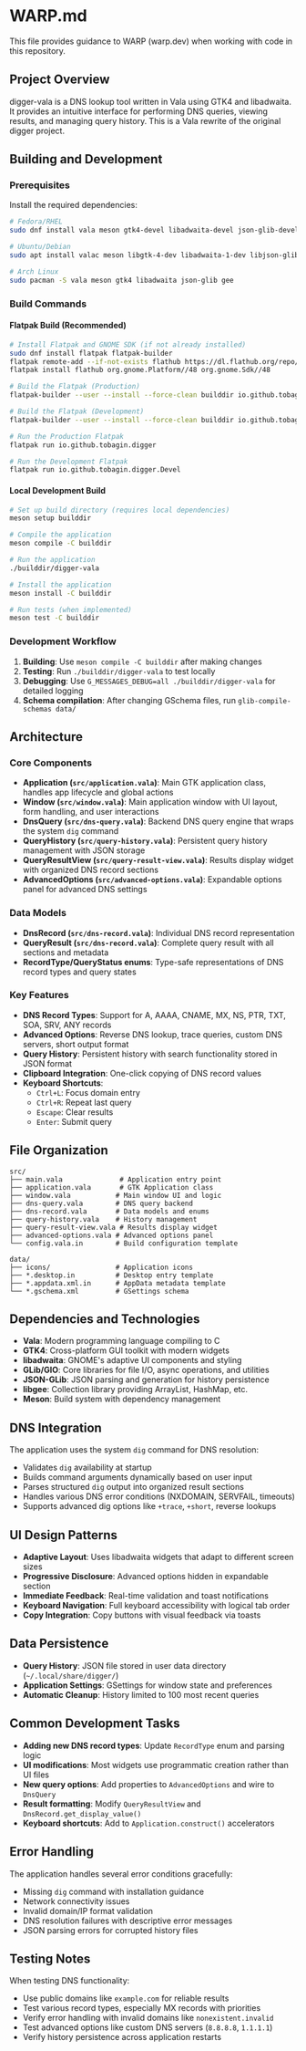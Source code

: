 # WARP.md

This file provides guidance to WARP (warp.dev) when working with code in this repository.

## Project Overview

digger-vala is a DNS lookup tool written in Vala using GTK4 and libadwaita. It provides an intuitive interface for performing DNS queries, viewing results, and managing query history. This is a Vala rewrite of the original digger project.

## Building and Development

### Prerequisites

Install the required dependencies:
```bash
# Fedora/RHEL
sudo dnf install vala meson gtk4-devel libadwaita-devel json-glib-devel libgee-devel

# Ubuntu/Debian
sudo apt install valac meson libgtk-4-dev libadwaita-1-dev libjson-glib-dev libgee-0.8-dev

# Arch Linux
sudo pacman -S vala meson gtk4 libadwaita json-glib gee
```

### Build Commands

#### Flatpak Build (Recommended)
```bash
# Install Flatpak and GNOME SDK (if not already installed)
sudo dnf install flatpak flatpak-builder
flatpak remote-add --if-not-exists flathub https://dl.flathub.org/repo/flathub.flatpakrepo
flatpak install flathub org.gnome.Platform//48 org.gnome.Sdk//48

# Build the Flatpak (Production)
flatpak-builder --user --install --force-clean builddir io.github.tobagin.digger.yml

# Build the Flatpak (Development)
flatpak-builder --user --install --force-clean builddir io.github.tobagin.digger.Devel.yml

# Run the Production Flatpak
flatpak run io.github.tobagin.digger

# Run the Development Flatpak
flatpak run io.github.tobagin.digger.Devel
```

#### Local Development Build
```bash
# Set up build directory (requires local dependencies)
meson setup builddir

# Compile the application
meson compile -C builddir

# Run the application
./builddir/digger-vala

# Install the application
meson install -C builddir

# Run tests (when implemented)
meson test -C builddir
```

### Development Workflow

1. **Building**: Use `meson compile -C builddir` after making changes
2. **Testing**: Run `./builddir/digger-vala` to test locally
3. **Debugging**: Use `G_MESSAGES_DEBUG=all ./builddir/digger-vala` for detailed logging
4. **Schema compilation**: After changing GSchema files, run `glib-compile-schemas data/`

## Architecture

### Core Components

- **Application (`src/application.vala`)**: Main GTK application class, handles app lifecycle and global actions
- **Window (`src/window.vala`)**: Main application window with UI layout, form handling, and user interactions
- **DnsQuery (`src/dns-query.vala`)**: Backend DNS query engine that wraps the system `dig` command
- **QueryHistory (`src/query-history.vala`)**: Persistent query history management with JSON storage
- **QueryResultView (`src/query-result-view.vala`)**: Results display widget with organized DNS record sections
- **AdvancedOptions (`src/advanced-options.vala`)**: Expandable options panel for advanced DNS settings

### Data Models

- **DnsRecord (`src/dns-record.vala`)**: Individual DNS record representation
- **QueryResult (`src/dns-record.vala`)**: Complete query result with all sections and metadata
- **RecordType/QueryStatus enums**: Type-safe representations of DNS record types and query states

### Key Features

- **DNS Record Types**: Support for A, AAAA, CNAME, MX, NS, PTR, TXT, SOA, SRV, ANY records
- **Advanced Options**: Reverse DNS lookup, trace queries, custom DNS servers, short output format
- **Query History**: Persistent history with search functionality stored in JSON format
- **Clipboard Integration**: One-click copying of DNS record values
- **Keyboard Shortcuts**: 
  - `Ctrl+L`: Focus domain entry
  - `Ctrl+R`: Repeat last query
  - `Escape`: Clear results
  - `Enter`: Submit query

## File Organization

```
src/
├── main.vala              # Application entry point
├── application.vala       # GTK Application class
├── window.vala           # Main window UI and logic
├── dns-query.vala        # DNS query backend
├── dns-record.vala       # Data models and enums
├── query-history.vala    # History management
├── query-result-view.vala # Results display widget
├── advanced-options.vala # Advanced options panel
└── config.vala.in        # Build configuration template

data/
├── icons/                # Application icons
├── *.desktop.in          # Desktop entry template
├── *.appdata.xml.in      # AppData metadata template
└── *.gschema.xml         # GSettings schema
```

## Dependencies and Technologies

- **Vala**: Modern programming language compiling to C
- **GTK4**: Cross-platform GUI toolkit with modern widgets
- **libadwaita**: GNOME's adaptive UI components and styling
- **GLib/GIO**: Core libraries for file I/O, async operations, and utilities
- **JSON-GLib**: JSON parsing and generation for history persistence
- **libgee**: Collection library providing ArrayList, HashMap, etc.
- **Meson**: Build system with dependency management

## DNS Integration

The application uses the system `dig` command for DNS resolution:
- Validates `dig` availability at startup
- Builds command arguments dynamically based on user input
- Parses structured `dig` output into organized result sections
- Handles various DNS error conditions (NXDOMAIN, SERVFAIL, timeouts)
- Supports advanced dig options like `+trace`, `+short`, reverse lookups

## UI Design Patterns

- **Adaptive Layout**: Uses libadwaita widgets that adapt to different screen sizes
- **Progressive Disclosure**: Advanced options hidden in expandable section
- **Immediate Feedback**: Real-time validation and toast notifications
- **Keyboard Navigation**: Full keyboard accessibility with logical tab order
- **Copy Integration**: Copy buttons with visual feedback via toasts

## Data Persistence

- **Query History**: JSON file stored in user data directory (`~/.local/share/digger/`)
- **Application Settings**: GSettings for window state and preferences
- **Automatic Cleanup**: History limited to 100 most recent queries

## Common Development Tasks

- **Adding new DNS record types**: Update `RecordType` enum and parsing logic
- **UI modifications**: Most widgets use programmatic creation rather than UI files
- **New query options**: Add properties to `AdvancedOptions` and wire to `DnsQuery`
- **Result formatting**: Modify `QueryResultView` and `DnsRecord.get_display_value()`
- **Keyboard shortcuts**: Add to `Application.construct()` accelerators

## Error Handling

The application handles several error conditions gracefully:
- Missing `dig` command with installation guidance
- Network connectivity issues
- Invalid domain/IP format validation
- DNS resolution failures with descriptive error messages
- JSON parsing errors for corrupted history files

## Testing Notes

When testing DNS functionality:
- Use public domains like `example.com` for reliable results
- Test various record types, especially MX records with priorities
- Verify error handling with invalid domains like `nonexistent.invalid`
- Test advanced options like custom DNS servers (`8.8.8.8`, `1.1.1.1`)
- Verify history persistence across application restarts
